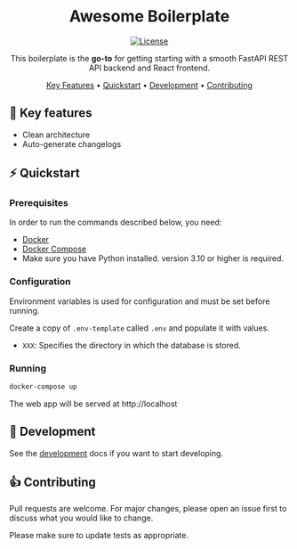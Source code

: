 <!-- markdownlint-configure-file {
  "MD013": {
    "code_blocks": false,
    "tables": false
  },
  "MD033": false,
  "MD041": false
} -->

<div align="center">

# Awesome Boilerplate

[![License][license-badge]][license]

This boilerplate is the **go-to** for getting starting with a smooth FastAPI REST API backend and React frontend.

[Key Features](#key-features) •
[Quickstart](#quickstart) •
[Development](#development) •
[Contributing](#contributing)

</div>

<a id="key-features"></a>
## :dart: Key features

* Clean architecture
* Auto-generate changelogs

<a id="quickstart"></a>
## :zap: Quickstart

### Prerequisites

In order to run the commands described below, you need:
- [Docker](https://www.docker.com/) 
- [Docker Compose](https://docs.docker.com/compose/)
- Make sure you have Python installed. version 3.10 or higher is required.

### Configuration

Environment variables is used for configuration and must be set before running.

Create a copy of `.env-template` called `.env` and populate it with values.

- `XXX`: Specifies the directory in which the database is stored.

### Running

```sh
docker-compose up
```

The web app will be served at http://localhost

<a id="development"></a>
## :dizzy: Development

See the [development](DEVELOPMENT.md) docs if you want to start developing.

<a id="Contributing"></a>
## :+1: Contributing

Pull requests are welcome. For major changes, please open an issue first to discuss what you would like to change.

Please make sure to update tests as appropriate.

[license-badge]: https://img.shields.io/badge/License-MIT-yellow.svg
[license]: https://github.com/equinor/boilerplate-clean-architecture/blob/main/LICENSE
[releases]: https://github.com/equinor/boilerplate-clean-architecture/releases

